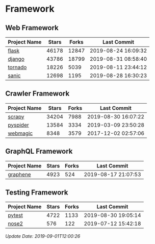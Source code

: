 # Framework

## Web Framework

| Project Name | Stars | Forks | Last Commit |
| ------------ | ----- | ----- | ----------- |
| [flask](https://github.com/pallets/flask) | 46178 | 12847 | 2019-08-24 16:09:32 |
| [django](https://github.com/django/django) | 43786 | 18799 | 2019-08-31 08:58:40 |
| [tornado](https://github.com/tornadoweb/tornado) | 18226 | 5039 | 2019-08-11 23:44:12 |
| [sanic](https://github.com/huge-success/sanic) | 12698 | 1195 | 2019-08-28 16:30:23 |

## Crawler Framework

| Project Name | Stars | Forks | Last Commit |
| ------------ | ----- | ----- | ----------- |
| [scrapy](https://github.com/scrapy/scrapy) | 34204 | 7988 | 2019-08-30 16:07:22 |
| [pyspider](https://github.com/binux/pyspider) | 13584 | 3334 | 2019-03-09 23:50:28 |
| [webmagic](https://github.com/code4craft/webmagic) | 8348 | 3579 | 2017-12-02 02:57:06 |

## GraphQL Framework

| Project Name | Stars | Forks | Last Commit |
| ------------ | ----- | ----- | ----------- |
| [graphene](https://github.com/graphql-python/graphene) | 4923 | 524 | 2019-08-17 21:07:53 |

## Testing Framework

| Project Name | Stars | Forks | Last Commit |
| ------------ | ----- | ----- | ----------- |
| [pytest](https://github.com/pytest-dev/pytest) | 4722 | 1133 | 2019-08-30 19:05:14 |
| [nose2](https://github.com/nose-devs/nose2) | 576 | 122 | 2019-07-12 15:42:18 |

*Update Date: 2019-09-01T12:00:26*